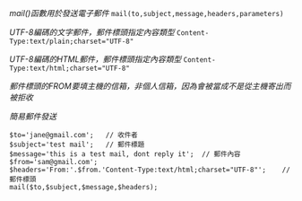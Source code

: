 *mail()函數用於發送電子郵件*
`mail(to,subject,message,headers,parameters)`

*UTF-8編碼的文字郵件，郵件標頭指定內容類型*
`Content-Type:text/plain;charset="UTF-8"`

*UTF-8編碼的HTML郵件，郵件標頭指定內容類型*
`Content-Type:text/html;charset="UTF-8"`

*郵件標頭的FROM要填主機的信箱，非個人信箱，因為會被當成不是從主機寄出而被拒收*

*簡易郵件發送*
```
$to='jane@gmail.com';	// 收件者
$subject='test mail';	// 郵件標題
$message='this is a test mail, dont reply it';	// 郵件內容
$from='sam@gmail.com';
$headers='From:'.$from.'Content-Type:text/html;charset="UTF-8"';	// 郵件標頭
mail($to,$subject,$message,$headers);
```